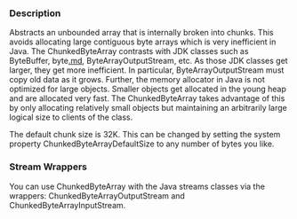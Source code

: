 ### Description ###

Abstracts an unbounded array that is internally broken into chunks. This avoids allocating large contiguous byte arrays which is very inefficient in Java. The ChunkedByteArray contrasts with JDK classes such as ByteBuffer, byte[.md](.md), ByteArrayOutputStream, etc. As those JDK classes get larger, they get more inefficient. In particular, ByteArrayOutputStream must copy old data as it grows. Further, the memory allocator in Java is not optimized for large objects. Smaller objects get allocated in the young heap and are allocated very fast. The ChunkedByteArray takes advantage of this by only allocating relatively small objects but maintaining an arbitrarily large logical size to clients of the class.

The default chunk size is 32K. This can be changed by setting the system property ChunkedByteArrayDefaultSize to any number of bytes you like.

### Stream Wrappers ###
You can use ChunkedByteArray with the Java streams classes via the wrappers: ChunkedByteArrayOutputStream and ChunkedByteArrayInputStream.